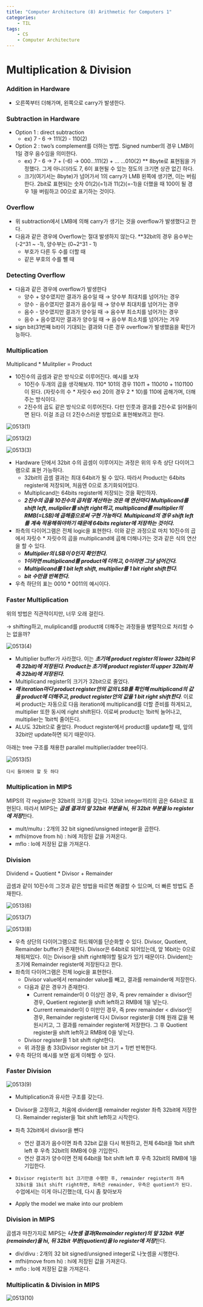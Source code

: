 ```yaml
---
title: "Computer Architecture (8) Arithmetic for Computers 1"
categories:
    - TIL
tags:
    - CS
    - Computer Architecture
---
```


# Multiplication & Division

### Addition in Hardware

- 오른쪽부터 더해가며, 왼쪽으로 carry가 발생한다.

### Subtraction in Hardware

- Option 1 : direct subtraction
    - ex) 7 - 6 → 111(2) - 110(2)
- Option 2 : two’s complement를 더하는 방법. Signed number의 경우 LMB이 1일 경우 음수임을 의미한다.
    - ex) 7 - 6 → 7 + (-6) → 000...111(2) + ... ...010(2) ** 8byte로 표현됨을 가정했다. 그게 아니더라도 7, 6이 표현될 수 있는 정도의 크기면 상관 없긴 하다.
    - 크기(여기서는 8byte)가 넘어가서 1의 carry가 LMB 왼쪽에 생기면, 이는 버림한다. 2bit로 표현되는 숫자 01(2)(=1)과 11(2)(=-1)을 더했을 때 100이 될 경우 1을 버림하고 00으로 표기하는 것이다.

### Overflow

- 위 subtraction에서 LMB에 의해 carry가 생기는 것을 overflow가 발생했다고 한다.
- 다음과 같은 경우에 Overflow는 절대 발생하지 않는다. 
**32bit의 경우 음수부는 (-2^31 ~ -1), 양수부는 (0~2^31 - 1)
    - 부호가 다른 두 수를 더할 때
    - 같은 부호의 수를 뺄 때

### Detecting Overflow

- 다음과 같은 경우에 overflow가 발생한다
    - 양수 + 양수였지만 결과가 음수일 때 → 양수부 최대치를 넘어가는 경우
    - 양수 - 음수였지만 결과가 음수일 때 → 양수부 최대치를 넘어가는 경우
    - 음수 - 양수였지만 결과가 양수일 때 → 음수부 최소치를 넘어가는 경우
    - 음수 + 음수였지만 결과가 양수일 때 → 음수부 최소치를 넘어가는 겨우
- sign bit(31번째 bit)이 기대되는 결과와 다른 경우 overflow가 발생했음을 확인가능하다.

### Multiplication

Multiplicand * Mulitplier = Product

- 10진수의 곱셈과 같은 방식으로 이루어진다. 예시를 보자
    - 10진수 두개의 곱을 생각해보자. 110* 101의 경우 110*1*1 + 110*0*10 + 110*1*100이 된다. (자릿수의 수 * 자릿수 ex) 20의 경우 2 * 10)를 110에 곱해가며, 더해주는 방식이다.
    - 2진수의 곱도 같은 방식으로 이루어진다. 다만 인풋과 결과를 2진수로 읽어들이면 된다. 이걸 조금 더 2진수스러운 방법으로 표현해보려고 한다.

![0513(1)](https://gonnnnn.github.io/image/TIL/0513(1).png)

![0513(2)](https://gonnnnn.github.io/image/TIL/0513(2).png)

![0513(3)](https://gonnnnn.github.io/image/TIL/0513(3).png)

- Hardware 단에서 32bit 수의 곱셈이 이루어지는 과정은 위의 우측 상단 다이어그램으로 표현 가능하다.
    - 32bit의 곱셈 결과는 최대 64bit가 될 수 있다. 따라서 Product는 64bits register에 저장되며, 처음엔 0으로 초기화되어있다.
    - Multiplicand는 64bits register에 저장되는 것을 확인하자.
    - ***2진수의 곱을 10진수의 곱처럼 계산하는 것은 매 연산마다 Multiplicand를 shift left, muliplier를 shift right하고, multiplicand를 multiplier의 RMB(=LSB)에 곱해줌으로써 구현 가능하다. Multipicand의 경우 shift left를 계속 적용해줘야하기 때문에 64bits register에 저장하는 것이다.***
- 좌측의 다이어그램은 전체 logic을 표현한다. 이와 같은 과정으로 마치 10진수의 곱에서 자릿수 * 자릿수의 곱을 multiplicand에 곱해 더해나가는 것과 같은 식의 연산을 할 수 있다.
    - ***Multiplier의 LSB이 0인지 확인한다.***
    - ***1이라면 multiplicand를 product에 더하고, 0이라면 그냥 넘어간다.***
    - ***Multiplicand를 1 bit left shift, multiplier를 1 bit right shift한다.***
    - ***bit 수만큼 반복한다.***
- 우측 하단의 표는 0010 * 0011의 예시이다.

### Faster Multiplication

위의 방법은 직관적이지만, 너무 오래 걸린다.

→ shifting하고, muliplicand를 product에 더해주는 과정들을 병렬적으로 처리할 수는 없을까?

![0513(4)](https://gonnnnn.github.io/image/TIL/0513(4).png)

- Multiplier buffer가 사라졌다. 이는 ***초기에 product register의 lower 32bit(우측 32bit)에 저장된다. Product는 초기에 product register의 upper 32bit(좌측 32bit)에 저장된다.***
- Multiplicand register의 크기가 32bit으로 줄었다.
- ***매 iteration마다 product register안의 값의 LSB를 확인해 multiplicand의 값을 product에 더해주고, product register안의 값을 1 bit right shift한다***. 이로써 product는 자동으로 다음 iteration에 multiplicand를 더할 준비를 하게되고, multiplier 또한 동시에 right shift된다. 이로써 product는 1bit씩 늘어나고, multiplier는 1bit씩 줄어든다.
- ALU도 32bit으로 줄었다. Product register에서 product를 update할 때, 앞의 32bit만 update하면 되기 때문이다.

아래는 tree 구조를 채용한 parallel multiplier/adder tree이다.

![0513(5)](https://gonnnnn.github.io/image/TIL/0513(5).png)

`다시 들어봐야 할 듯 하다`

### Multiplication in MIPS

MIPS의 각 register은 32bit의 크기를 갖는다. 32bit integer끼리의 곱은 64bit로 표현된다. 따라서 MIPS는 ***곱셈 결과의 앞 32bit 부분을 hi, 뒤 32bit 부분을 lo register에 저장***한다.

- mult/multu : 2개의 32 bit signed/unsigned integer을 곱한다.
- mfhi(move from hi) : hi에 저장된 값을 가져온다.
- mflo : lo에 저장된 값을 가져온다.

### Division

Dividend = Quotient * Divisor + Remainder

곱셈과 같이 10진수의 그것과 같은 방법을 따르면 해결할 수 있으며, 더 빠른 방법도 존재한다.

![0513(6)](https://gonnnnn.github.io/image/TIL/0513(6).png)

![0513(7)](https://gonnnnn.github.io/image/TIL/0513(7).png)

![0513(8)](https://gonnnnn.github.io/image/TIL/0513(8).png)


- 우측 상단의 다이어그램으로 하드웨어를 단순화할 수 있다. Divisor, Quotient, Remainder buffer가 존재한다. Divisor은 64bit로 되어있는데, 앞 16bit는 0으로 채워져있다. 이는 Divisor을 shift right해야할 필요가 있기 때문이다. Divident는 초기에 Remainder register에 저장된다고 한다.
- 좌측의 다이어그램은 전체 logic을 표현한다.
    - Divisor value에서 remainder value를 빼고, 결과를 remainder에 저장한다.
    - 다음과 같은 경우가 존재한다.
        - Current remainder이 0 이상인 경우, 즉 prev remainder ≥ divisor인 경우, Quetient register을 shift left하고 RMB에 1을 넣는다.
        - Current remainder이 0 미만인 경우, 즉 prev remainder < divisor인 경우,  Remainder register에 다시 Divisor register을 더해 원래 값을 복원시키고, 그 결과를 remainder register에 저장한다. 그 후 Quotient register을 shift left하고 RMB에 0을 넣는다.
    - Divisor register을 1 bit shift right한다.
    - 위 과정을 총 33(Divisor register bit 크기 + 1)번 반복한다.
- 우측 하단의 예시를 보면 쉽게 이해할 수 있다.
    
    

### Faster Division

![0513(9)](https://gonnnnn.github.io/image/TIL/0513(9).png)

- Multiplication과 유사한 구조를 갖는다.
- Divisor을 고정하고, 처음에 divident를 remainder register 좌측 32bit에 저장한다. Remainder register을 1bit shift left하고 시작한다.
- 좌측 32bit에서 divisor을 뺀다
    - 연산 결과가 음수이면 좌측 32bit 값을 다시 복원하고, 전체 64bit을 1bit  shift left 후 우측 32bit의 RMB에 0을 기입한다.
    - 연산 결과가 양수이면 전체 64bit을 1bit shift left 후 우측 32bit의 RMB에 1을 기입한다.
- `Divisor register의 bit 크기만큼 수행한 후, remainder register의 좌측 32bit을 1bit shift right하면, 좌측은 remainder, 우측은 quotient가 된다.` 수업에서는 이게 아니긴했는데, 다시 좀 찾아보자

- Apply the model we make into our problem

### Division in MIPS

곱셈과 마찬가지로 MIPS는 ***나눗셈 결과(Remainder register)의 앞 32bit 부분(remainder)을 hi, 뒤 32bit 부분(quotient)을 lo register에 저장***한다.

- div/divu : 2개의 32 bit signed/unsigned integer로 나눗셈을 시행한다.
- mfhi(move from hi) : hi에 저장된 값을 가져온다.
- mflo : lo에 저장된 값을 가져온다.

### Multiplicatin & Division in MIPS

![0513(10)](https://gonnnnn.github.io/image/TIL/0513(10).png)
